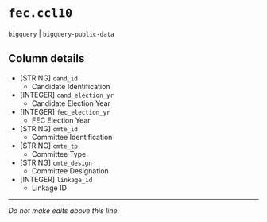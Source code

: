 # `fec.ccl10`
`bigquery` | `bigquery-public-data`

## Column details
* [STRING]    `cand_id`
  - Candidate Identification
* [INTEGER]   `cand_election_yr`
  - Candidate Election Year
* [INTEGER]   `fec_election_yr`
  - FEC Election Year
* [STRING]    `cmte_id`
  - Committee Identification
* [STRING]    `cmte_tp`
  - Committee Type
* [STRING]    `cmte_design`
  - Committee Designation
* [INTEGER]   `linkage_id`
  - Linkage ID

-------------------------------------------------------------------------------
*Do not make edits above this line.*
